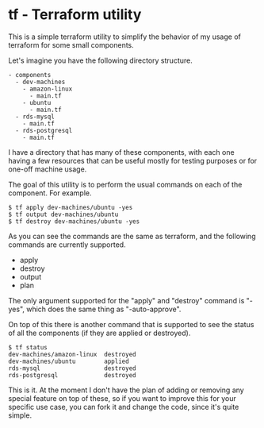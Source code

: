 # tf - Terraform utility

This is a simple terraform utility to simplify the behavior of my usage of
terraform for some small components.

Let's imagine you have the following directory structure.

```
- components
  - dev-machines
    - amazon-linux
      - main.tf
    - ubuntu
      - main.tf
  - rds-mysql
    - main.tf
  - rds-postgresql
    - main.tf
```

I have a directory that has many of these components, with each one having a few
resources that can be useful mostly for testing purposes or for one-off machine
usage.

The goal of this utility is to perform the usual commands on each of the
component. For example.

```
$ tf apply dev-machines/ubuntu -yes
$ tf output dev-machines/ubuntu
$ tf destroy dev-machines/ubuntu -yes
```

As you can see the commands are the same as terraform, and the following
commands are currently supported.

  - apply
  - destroy
  - output
  - plan

The only argument supported for the "apply" and "destroy" command is "-yes",
which does the same thing as "-auto-approve".

On top of this there is another command that is supported to see the status of
all the components (if they are applied or destroyed).

```
$ tf status
dev-machines/amazon-linux  destroyed
dev-machines/ubuntu        applied
rds-mysql                  destroyed
rds-postgresql             destroyed
```

This is it. At the moment I don't have the plan of adding or removing any
special feature on top of these, so if you want to improve this for your
specific use case, you can fork it and change the code, since it's quite simple.

